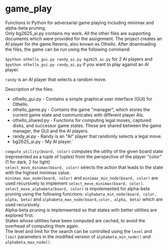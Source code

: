 # game_play

<!DOCTYPE html>
<html>
  <body>
Functions in Python for adversarial game playing including minimax and alpha-beta pruning.<br/>
Only bg2625_ai.py contains my work. All the other files are supporting documents which were provided for the assignment.
The project creates an AI player for the game Reversi, also known as Othello. After downloading the files, the game can be run using the following command:<br/>

`$python othello_gui.py randy_ai.py bg2625_ai.py` for 2 AI players and <br/>
`$python othello_gui.py randy_ai.py` if you want to play against an AI player. <br/>

`randy` is an AI player that selects a random move. <br/>

Description of the files:
- othello_gui.py - Contains a simple graphical user interface (GUI) for Othello. <br/>
- othello_game.py - Contains the game "manager", which stores the current game state and communicates with different player AIs.<br/>
- othello_shared.py - Functions for computing legal moves, captured disks, and successor game states. These are shared between the game manager, the GUI and the AI players. <br/>
- randy_ai.py - Randy is an "AI" player that randomly selects a legal move.<br/>
- bg2625_ai.py - My AI player.`<br/>

`compute_utility(board, color)` computes the utility of the given board state (represented as a tuple of tuples) from the perspective of the player "color" (1 for dark, 2 for light) <br/>
`select_move_minimax(board, color)` selects the action that leads to the state with the highest minimax value. <br/>
`minimax_max_node(board, color)` and `minimax_min_node(board, color)` are used recursively to implement `select_move_minimax(board, color)`. <br/>
`select_move_alphabeta(board, color)` is impolemented for alpha-beta pruning using the following funcrions: `alphabeta_min_node(board, color, alpha, beta)` and `alphabeta_max_node(board,color, alpha, beta)` which are used recursively.<br/>
Alpha-beta pruning is implemeented so that states with better utilities are explored first. <br/>
States whose utilities have been computed are cached, to avoid the overhead of computing them again. <br/>
The level and limit for the search can be controlled using the `level` and `limit` parameters in the modified version of `alphabeta_min_node()` and `alphabeta_max_node()`. <br/>


</body>
</html>
